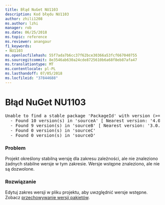 ```yaml
---
title: Błąd NuGet NU1103
description: Kod błędu NU1103
author: zhili1208
ms.author: lzhi
manager: rob
ms.date: 06/25/2018
ms.topic: reference
ms.reviewer: anangaur
f1_keywords:
- NU1103
ms.openlocfilehash: 55f7ada7b6cc37f62bce30366a53fcf667040755
ms.sourcegitcommit: 8e3546ab630a24cde8725610b6a68f8eb87afa47
ms.translationtype: MT
ms.contentlocale: pl-PL
ms.lasthandoff: 07/05/2018
ms.locfileid: "37844688"
---
```

# <a name="nuget-error-nu1103"></a>Błąd NuGet NU1103

<pre>Unable to find a stable package 'PackageId' with version (>= 3.0.0)<br/>  - Found 10 version(s) in 'sourceA' [ Nearest version: '4.0.0-rc-2129' ]<br/>  - Found 9 version(s) in 'sourceB' [ Nearest version: '3.0.0-beta-00032' ]<br/>  - Found 0 version(s) in 'sourceC'<br/>  - Found 0 version(s) in 'sourceD'</pre>

### <a name="issue"></a>Problem
Projekt określony stabilną wersję dla zakresu zależności, ale nie znaleziono żadnych stabilne wersje w tym zakresie. Wersje wstępne znaleziono, ale nie są dozwolone.

### <a name="solution"></a>Rozwiązanie
Edytuj zakres wersji w pliku projektu, aby uwzględnić wersje wstępne. Zobacz [przechowywanie wersji pakietów](../../reference/Package-Versioning.md).